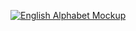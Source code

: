 [![English Alphabet Mockup](https://englishalphabet.veysel.co/english-alphabet-mockup.png)](https://englishalphabet.veysel.co)
